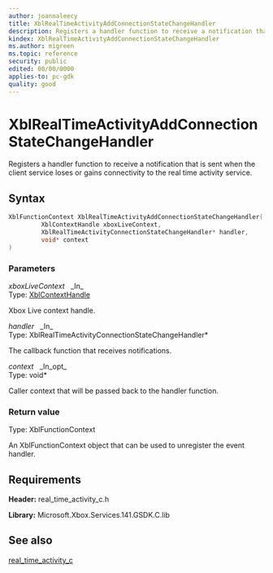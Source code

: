 ```yaml
---
author: joannaleecy
title: XblRealTimeActivityAddConnectionStateChangeHandler
description: Registers a handler function to receive a notification that is sent when the client service loses or gains connectivity to the real time activity service.
kindex: XblRealTimeActivityAddConnectionStateChangeHandler
ms.author: migreen
ms.topic: reference
security: public
edited: 00/00/0000
applies-to: pc-gdk
quality: good
---
```


# XblRealTimeActivityAddConnectionStateChangeHandler  

Registers a handler function to receive a notification that is sent when the client service loses or gains connectivity to the real time activity service.  

## Syntax  
  
```cpp
XblFunctionContext XblRealTimeActivityAddConnectionStateChangeHandler(  
         XblContextHandle xboxLiveContext,  
         XblRealTimeActivityConnectionStateChangeHandler* handler,  
         void* context  
)  
```  
  
### Parameters  
  
*xboxLiveContext* &nbsp;&nbsp;\_In\_  
Type: [XblContextHandle](../../types_c/handles/xblcontexthandle.md)  
  
Xbox Live context handle.  
  
*handler* &nbsp;&nbsp;\_In\_  
Type: XblRealTimeActivityConnectionStateChangeHandler*  
  
The callback function that receives notifications.  
  
*context* &nbsp;&nbsp;\_In\_opt\_  
Type: void*  
  
Caller context that will be passed back to the handler function.  
  
  
### Return value  
Type: XblFunctionContext
  
An XblFunctionContext object that can be used to unregister the event handler.
  
## Requirements  
  
**Header:** real_time_activity_c.h
  
**Library:** Microsoft.Xbox.Services.141.GSDK.C.lib
  
## See also  
[real_time_activity_c](../real_time_activity_c_members.md)  
  
  